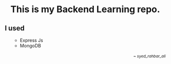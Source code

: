 <h1 style ="text-align:center">This is my  Backend Learning  repo.</h1>

<h2>I used </h2>
<ul>

  <ul>
    <li>Express Js</li>
    <li>MongoDB</li></ul>
</ul>

<h6 style="text-align:end; font-size:12px">~ syed_rahbar_ali</h6>
